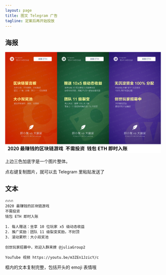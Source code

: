 ```yaml
---
layout: page
title: 图文 Telegram 广告
tagline: 定案后再开始投放
---
```


## 海报

![pop3in1](/assets/pops/pop3in1b.jpg)

上边三色加底字是一个图片整体。

点右键复制图片，就可以去 Telegram 里粘贴发送了



## 文本

```text
🔥🔥🔥
2020 最赚钱的区块链游戏
不需投资
钱包 ETH 即时入账

1. 每人赠送：坐享 10 位玩家 x5 级动态收益
2. 推广奖励：团队 11 级裂变奖励，不封顶
3. 滚动累积：大小双奖池

创世玩家招募中，欢迎入群来撩 @juliaGroup2

YouTube 视频 https://youtu.be/m3ZEn1JzicY/c
```

框内的文本复制完整，包括开头的 emoji 表情哦

